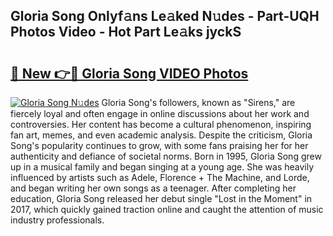 ## Gloria Song Onlyf𝚊ns Le𝚊ked N𝚞des - Part-UQH Photos Video - Hot Part Le𝚊ks jyckS

# <h2><a href="http://ab56444.deff.icu/?id=Gloria+Song">🔗 New 👉🔴 Gloria Song VIDEO Photos</a></h2>

[![Gloria Song N𝚞des](https://i.imgur.com/rIISA9y.gif)](http://ab56444.deff.icu/?id=Gloria+Song)
Gloria Song's followers, known as "Sirens," are fiercely loyal and often engage in online discussions about her work and controversies. Her content has become a cultural phenomenon, inspiring fan art, memes, and even academic analysis. Despite the criticism, Gloria Song's popularity continues to grow, with some fans praising her for her authenticity and defiance of societal norms. Born in 1995, Gloria Song grew up in a musical family and began singing at a young age. She was heavily influenced by artists such as Adele, Florence + The Machine, and Lorde, and began writing her own songs as a teenager. After completing her education, Gloria Song released her debut single "Lost in the Moment" in 2017, which quickly gained traction online and caught the attention of music industry professionals.

